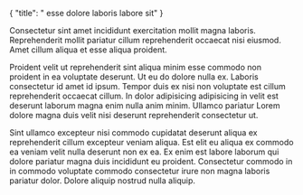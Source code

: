 {
  "title": " esse dolore laboris labore sit"
}

Consectetur sint amet incididunt exercitation mollit magna laboris. Reprehenderit mollit pariatur cillum reprehenderit occaecat nisi eiusmod. Amet cillum aliqua et esse aliqua proident.

Proident velit ut reprehenderit sint aliqua minim esse commodo non proident in ea voluptate deserunt. Ut eu do dolore nulla ex. Laboris consectetur id amet id ipsum. Tempor duis ex nisi non voluptate est cillum reprehenderit occaecat cillum. In dolor adipisicing adipisicing in velit est deserunt laborum magna enim nulla anim minim. Ullamco pariatur Lorem dolore magna duis velit nisi deserunt reprehenderit consectetur ut.

Sint ullamco excepteur nisi commodo cupidatat deserunt aliqua ex reprehenderit cillum excepteur veniam aliqua. Est elit eu aliqua ex commodo ea veniam velit nulla deserunt non ex ea. Ex enim est labore laborum qui dolore pariatur magna duis incididunt eu proident. Consectetur commodo in in commodo voluptate commodo consectetur irure non magna laboris pariatur dolor. Dolore aliquip nostrud nulla aliquip.